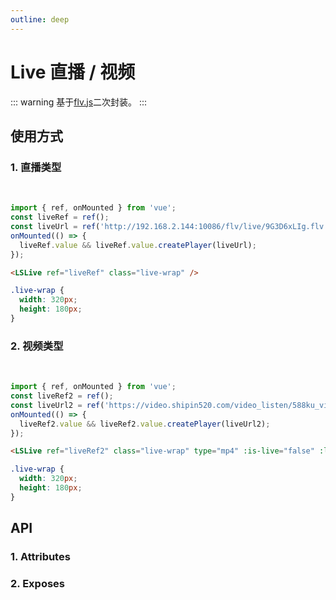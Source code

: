 ```yaml
---
outline: deep
---
```


# Live 直播 / 视频

::: warning 基于[flv.js](https://www.npmjs.com/package/flv.js)二次封装。
:::

## 使用方式

### 1. 直播类型

<br />
<ClientOnly>
<LSLive ref="liveRef" class="live-wrap" />
</ClientOnly>

```js
import { ref, onMounted } from 'vue';
const liveRef = ref();
const liveUrl = ref('http://192.168.2.144:10086/flv/live/9G3D6xLIg.flv');
onMounted(() => {
  liveRef.value && liveRef.value.createPlayer(liveUrl);
});
```

```html
<LSLive ref="liveRef" class="live-wrap" />
```

```scss
.live-wrap {
  width: 320px;
  height: 180px;
}
```

### 2. 视频类型

<br />
<ClientOnly>
<LSLive ref="liveRef2" class="live-wrap" type="mp4" :is-live="false" :loop="false" />
</ClientOnly>

```js
import { ref, onMounted } from 'vue';
const liveRef2 = ref();
const liveUrl2 = ref('https://video.shipin520.com/video_listen/588ku_video/21/03/15/12/06/22/video604edd3ee67a6.mp4');
onMounted(() => {
  liveRef2.value && liveRef2.value.createPlayer(liveUrl2);
});
```

```html
<LSLive ref="liveRef2" class="live-wrap" type="mp4" :is-live="false" :loop="false" />
```

```scss
.live-wrap {
  width: 320px;
  height: 180px;
}
```

## API

### 1. Attributes

<ApiIntro :tableColumn="tableColumn" :tableData="tableData" />

### 2. Exposes

<ApiIntro :tableColumn="tableExposesColumn" :tableData="tableData2" />

<script setup>
import { tableColumn, tableExposesColumn } from '../constant'
import { ref, onMounted } from 'vue';
const liveRef = ref();
const liveUrl = ref('http://192.168.2.144:10086/flv/live/9G3D6xLIg.flv');

const liveRef2 = ref();
const liveUrl2 = ref('https://video.shipin520.com/video_listen/588ku_video/21/03/15/12/06/22/video604edd3ee67a6.mp4');
onMounted(() => {
  liveRef.value && liveRef.value.createPlayer(liveUrl);
  liveRef2.value && liveRef2.value.createPlayer(liveUrl2);
});

const tableData = ref([
  {
    name: 'type',
    desc: '类型：flv / mp4',
    type: 'string',
    value: 'flv'
  },
  {
    name: 'isLive',
    desc: '是否是直播',
    type: 'boolean',
    value: 'true'
  },
  {
    name: 'hasAudio',
    desc: '是否有音频',
    type: 'boolean',
    value: 'true'
  },
  {
    name: 'hasVideo',
    desc: '是否是视频',
    type: 'boolean',
    value: 'false'
  }
]);

const tableData2 = ref([
  {
    name: 'createPlayer',
    desc: '创建播放器方法，参数为播放地址',
    type: 'function',
    value: 'string'
  }
])
</script>

<style lang="scss" scoped>
.live-wrap {
  width: 320px;
  height: 180px;
}
</style>
